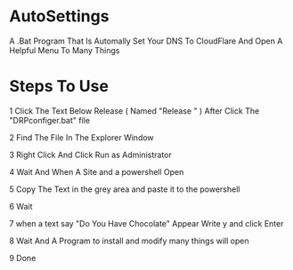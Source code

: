 # AutoSettings
A .Bat Program That Is Automally Set Your DNS To CloudFlare And Open A Helpful Menu To Many Things

# Steps To Use

1   Click The Text Below Release ( Named "Release <Date>"  ) After Click The "DRPconfiger.bat" file

2   Find The File In The Explorer Window

3   Right Click And Click Run as Administrator

4   Wait And When A Site and a powershell Open

5   Copy The Text in the grey area and paste it to the powershell

6   Wait

7   when a text say "Do You Have Chocolate" Appear Write y and click Enter

8   Wait And A Program to install and modify many things will open

9   Done
